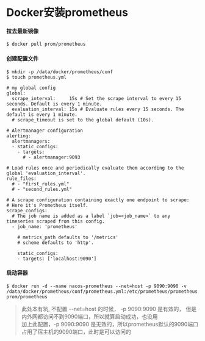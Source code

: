 # Docker安装prometheus
#### 拉去最新镜像
```
$ docker pull prom/prometheus
```
#### 创建配置文件
```
$ mkdir -p /data/docker/prometheus/conf
$ touch prometheus.yml

# my global config
global:
  scrape_interval:     15s # Set the scrape interval to every 15 seconds. Default is every 1 minute.
  evaluation_interval: 15s # Evaluate rules every 15 seconds. The default is every 1 minute.
  # scrape_timeout is set to the global default (10s).

# Alertmanager configuration
alerting:
  alertmanagers:
  - static_configs:
    - targets:
      # - alertmanager:9093

# Load rules once and periodically evaluate them according to the global 'evaluation_interval'.
rule_files:
  # - "first_rules.yml"
  # - "second_rules.yml"

# A scrape configuration containing exactly one endpoint to scrape:
# Here it's Prometheus itself.
scrape_configs:
  # The job name is added as a label `job=<job_name>` to any timeseries scraped from this config.
  - job_name: 'prometheus'

    # metrics_path defaults to '/metrics'
    # scheme defaults to 'http'.

    static_configs:
    - targets: ['localhost:9090']

```
#### 启动容器
```
$ docker run -d --name nacos-prometheus --net=host -p 9090:9090 -v /data/docker/prometheus/conf/prometheus.yml:/etc/prometheus/prometheus.yml  prom/prometheus
```
> 此处本有坑, 不配置 --net=host 的时候， -p 9090:9090 是有效的， 但是内外网都访问不到9090端口，所以就算启动成功，也没用  
> 加上此配置，-p 9090:9090 是无效的，所以prometheus默认的9090端口占用了宿主机的9090端口，此时是可以访问的